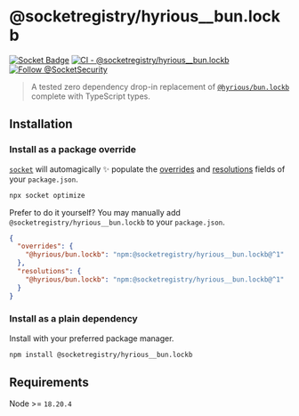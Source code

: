 # @socketregistry/hyrious\_\_bun.lockb

[![Socket Badge](https://socket.dev/api/badge/npm/package/@socketregistry/hyrious__bun.lockb)](https://socket.dev/npm/package/@socketregistry/hyrious__bun.lockb)
[![CI - @socketregistry/hyrious__bun.lockb](https://github.com/SocketDev/socket-registry-js/actions/workflows/test.yml/badge.svg)](https://github.com/SocketDev/socket-registry-js/actions/workflows/test.yml)
[![Follow @SocketSecurity](https://img.shields.io/twitter/follow/SocketSecurity?style=social)](https://twitter.com/SocketSecurity)

> A tested zero dependency drop-in replacement of
> [`@hyrious/bun.lockb`](https://socket.dev/npm/package/@hyrious/bun.lockb)
> complete with TypeScript types.

## Installation

### Install as a package override

[`socket`](https://socket.dev/npm/package/socket) will automagically :sparkles:
populate the
[overrides](https://docs.npmjs.com/cli/v9/configuring-npm/package-json#overrides)
and [resolutions](https://yarnpkg.com/configuration/manifest#resolutions) fields
of your `package.json`.

```sh
npx socket optimize
```

Prefer to do it yourself? You may manually add
`@socketregistry/hyrious__bun.lockb` to your `package.json`.

```json
{
  "overrides": {
    "@hyrious/bun.lockb": "npm:@socketregistry/hyrious__bun.lockb@^1"
  },
  "resolutions": {
    "@hyrious/bun.lockb": "npm:@socketregistry/hyrious__bun.lockb@^1"
  }
}
```

### Install as a plain dependency

Install with your preferred package manager.

```sh
npm install @socketregistry/hyrious__bun.lockb
```

## Requirements

Node >= `18.20.4`

